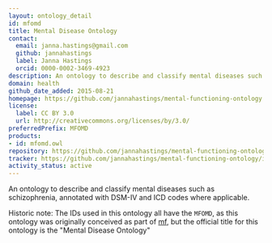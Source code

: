 ```yaml
---
layout: ontology_detail
id: mfomd
title: Mental Disease Ontology
contact:
  email: janna.hastings@gmail.com
  github: jannahastings
  label: Janna Hastings
  orcid: 0000-0002-3469-4923
description: An ontology to describe and classify mental diseases such as schizophrenia, annotated with DSM-IV and ICD codes where applicable
domain: health
github_date_added: 2015-08-21
homepage: https://github.com/jannahastings/mental-functioning-ontology
license:
  label: CC BY 3.0
  url: http://creativecommons.org/licenses/by/3.0/
preferredPrefix: MFOMD
products:
- id: mfomd.owl
repository: https://github.com/jannahastings/mental-functioning-ontology
tracker: https://github.com/jannahastings/mental-functioning-ontology/issues
activity_status: active
---
```


An ontology to describe and classify mental diseases such as schizophrenia, annotated with DSM-IV and ICD codes where applicable.

Historic note: The IDs used in this ontology all have the `MFOMD`, as this ontology was originally conceived as part of [mf](mf.html), but the official title for this ontology is the "Mental Disease Ontology"
